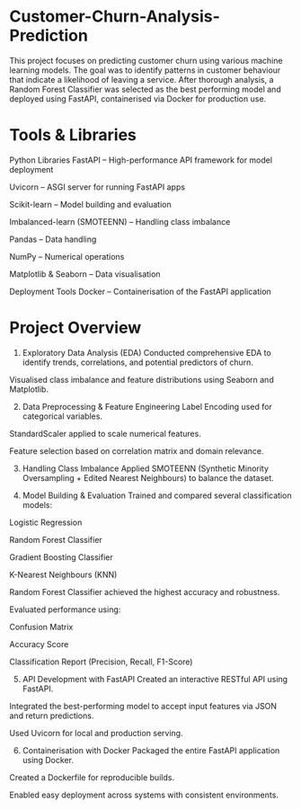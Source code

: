 # Customer-Churn-Analysis-Prediction

This project focuses on predicting customer churn using various machine learning models. The goal was to identify patterns in customer behaviour that indicate a likelihood of leaving a service. After thorough analysis, a Random Forest Classifier was selected as the best performing model and deployed using FastAPI, containerised via Docker for production use.

# Tools & Libraries 
 
 Python Libraries
FastAPI – High-performance API framework for model deployment

Uvicorn – ASGI server for running FastAPI apps

Scikit-learn – Model building and evaluation

Imbalanced-learn (SMOTEENN) – Handling class imbalance

Pandas – Data handling

NumPy – Numerical operations

Matplotlib & Seaborn – Data visualisation

 Deployment Tools
Docker – Containerisation of the FastAPI application

 
 # Project Overview
1. Exploratory Data Analysis (EDA)
Conducted comprehensive EDA to identify trends, correlations, and potential predictors of churn.

Visualised class imbalance and feature distributions using Seaborn and Matplotlib.

2. Data Preprocessing & Feature Engineering
Label Encoding used for categorical variables.

StandardScaler applied to scale numerical features.

Feature selection based on correlation matrix and domain relevance.

3. Handling Class Imbalance
Applied SMOTEENN (Synthetic Minority Oversampling + Edited Nearest Neighbours) to balance the dataset.

4. Model Building & Evaluation
Trained and compared several classification models:

Logistic Regression

Random Forest Classifier

Gradient Boosting Classifier

K-Nearest Neighbours (KNN)

Random Forest Classifier achieved the highest accuracy and robustness.

Evaluated performance using:

Confusion Matrix

Accuracy Score

Classification Report (Precision, Recall, F1-Score)

5. API Development with FastAPI
Created an interactive RESTful API using FastAPI.

Integrated the best-performing model to accept input features via JSON and return predictions.

Used Uvicorn for local and production serving.

6. Containerisation with Docker
Packaged the entire FastAPI application using Docker.

Created a Dockerfile for reproducible builds.

Enabled easy deployment across systems with consistent environments.
